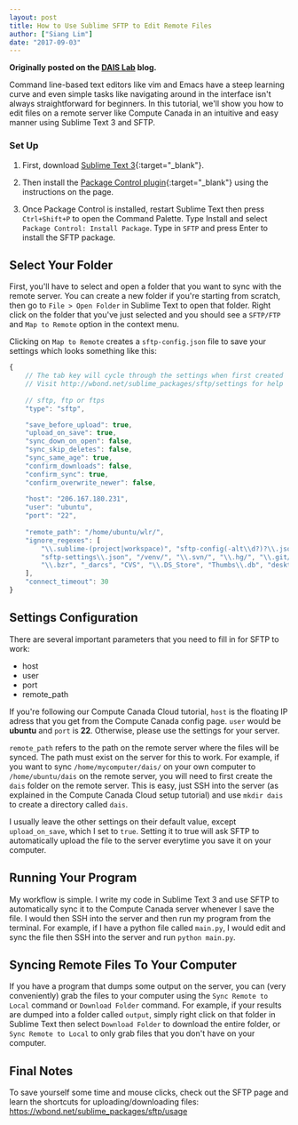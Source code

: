 ```yaml
---
layout: post
title: How to Use Sublime SFTP to Edit Remote Files
author: ["Siang Lim"]
date: "2017-09-03"
---
```


**Originally posted on the [DAIS Lab](https://dais.chbe.ubc.ca) blog.**

Command line-based text editors like vim and Emacs have a steep learning curve and even simple tasks like navigating around in the interface isn't always straightforward for beginners. In this tutorial, we'll show you how to edit files on a remote server like Compute Canada in an intuitive and easy manner using Sublime Text 3 and SFTP.

### Set Up
1. First, download [Sublime Text 3](https://www.sublimetext.com/3){:target="_blank"}.

2. Then install the [Package Control plugin](https://packagecontrol.io/installation){:target="_blank"} using the instructions on the page.

3. Once Package Control is installed, restart Sublime Text then press `Ctrl+Shift+P` to open the Command Palette. Type Install and select `Package Control: Install Package`. Type in `SFTP` and press Enter to install the SFTP package.

## Select Your Folder
First, you'll have to select and open a folder that you want to sync with the remote server. You can create a new folder if you're starting from scratch, then go to `File > Open Folder` in Sublime Text to open that folder. Right click on the folder that you've just selected and you should see a `SFTP/FTP` and `Map to Remote` option in the context menu. 

Clicking on `Map to Remote` creates a `sftp-config.json` file to save your settings which looks something like this:

````javascript
{
    // The tab key will cycle through the settings when first created
    // Visit http://wbond.net/sublime_packages/sftp/settings for help
    
    // sftp, ftp or ftps
    "type": "sftp",

    "save_before_upload": true,
    "upload_on_save": true,
    "sync_down_on_open": false,
    "sync_skip_deletes": false,
    "sync_same_age": true,
    "confirm_downloads": false,
    "confirm_sync": true,
    "confirm_overwrite_newer": false,
    
    "host": "206.167.180.231",
    "user": "ubuntu",
    "port": "22",
    
    "remote_path": "/home/ubuntu/wlr/",
    "ignore_regexes": [
        "\\.sublime-(project|workspace)", "sftp-config(-alt\\d?)?\\.json",
        "sftp-settings\\.json", "/venv/", "\\.svn/", "\\.hg/", "\\.git/",
        "\\.bzr", "_darcs", "CVS", "\\.DS_Store", "Thumbs\\.db", "desktop\\.ini"
    ],
    "connect_timeout": 30
}
````

## Settings Configuration
There are several important parameters that you need to fill in for SFTP to work:

- host
- user
- port
- remote_path

If you're following our Compute Canada Cloud tutorial, `host` is the floating IP adress that you get from the Compute Canada config page. `user` would be **ubuntu** and `port` is **22**. Otherwise, please use the settings for your server.

`remote_path` refers to the path on the remote server where the files will be synced. The path must exist on the server for this to work. For example, if you want to sync `/home/mycomputer/dais/` on your own computer to `/home/ubuntu/dais` on the remote server, you will need to first create the `dais` folder on the remote server. This is easy, just SSH into the server (as explained in the Compute Canada Cloud setup tutorial) and use `mkdir dais` to create a directory called `dais`.

I usually leave the other settings on their default value, except `upload_on_save`, which I set to `true`. Setting it to true will ask SFTP to automatically upload the file to the server everytime you save it on your computer. 

## Running Your Program
My workflow is simple. I write my code in Sublime Text 3 and use SFTP to automatically sync it to the Compute Canada server whenever I save the file. I would then SSH into the server and then run my program from the terminal. For example, if I have a python file called `main.py`, I would edit and sync the file then SSH into the server and run `python main.py`.

## Syncing Remote Files To Your Computer
If you have a program that dumps some output on the server, you can (very conveniently) grab the files to your computer using the `Sync Remote to Local` command or `Download Folder` command. For example, if your results are dumped into a folder called `output`, simply right click on that folder in Sublime Text then select `Download Folder` to download the entire folder, or `Sync Remote to Local` to only grab files that you don't have on your computer.

## Final Notes
To save yourself some time and mouse clicks, check out the SFTP page and learn the shortcuts for uploading/downloading files: https://wbond.net/sublime_packages/sftp/usage